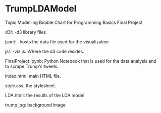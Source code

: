 # TrumpLDAModel
Topic Modelling Bubble Chart for Programming Basics Final Project

d3/:
  -d3 library files
  
json/:
  -hosts the data file used for the visualization
  
js/:
  -viz.js: Where the d3 code resides.
  
FinalProject.ipynb: Python Notebook that is used for the data analysis and to scrape Trump's tweets.

index.html: main HTML file.

style.css: the stylesheet.

LDA.html: the results of the LDA model

trump.jpg: background image
